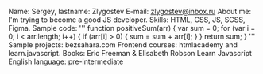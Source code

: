 
Name: Sergey, lastname: Zlygostev
E-mail: zlygostev@inbox.ru
About me: I'm trying to become a good JS developer.
Skills: HTML, CSS, JS, SCSS, Figma.
Sample code:
'''
function positiveSum(arr) {
  var sum = 0;
  for (var i = 0; i < arr.length; i++) {
    if (arr[i] > 0) {
      sum = sum + arr[i];
    }
  }
  return sum;
}
'''
Sample projects: bezsahara.com
Frontend courses: htmlacademy and learn.javascript.
Books: Eric Freeman & Elisabeth Robson Learn Javascript
English language: pre-intermediate
